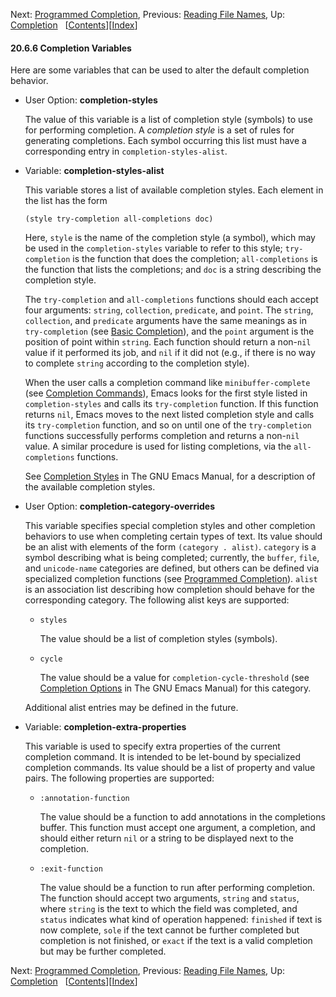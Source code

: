 <!-- This is the GNU Emacs Lisp Reference Manual
corresponding to Emacs version 27.2.

Copyright (C) 1990-1996, 1998-2021 Free Software Foundation,
Inc.

Permission is granted to copy, distribute and/or modify this document
under the terms of the GNU Free Documentation License, Version 1.3 or
any later version published by the Free Software Foundation; with the
Invariant Sections being "GNU General Public License," with the
Front-Cover Texts being "A GNU Manual," and with the Back-Cover
Texts as in (a) below.  A copy of the license is included in the
section entitled "GNU Free Documentation License."

(a) The FSF's Back-Cover Text is: "You have the freedom to copy and
modify this GNU manual.  Buying copies from the FSF supports it in
developing GNU and promoting software freedom." -->

<!-- Created by GNU Texinfo 6.7, http://www.gnu.org/software/texinfo/ -->

Next: [Programmed Completion](Programmed-Completion.html), Previous: [Reading File Names](Reading-File-Names.html), Up: [Completion](Completion.html)   \[[Contents](index.html#SEC_Contents "Table of contents")]\[[Index](Index.html "Index")]

#### 20.6.6 Completion Variables

Here are some variables that can be used to alter the default completion behavior.

*   User Option: **completion-styles**

    The value of this variable is a list of completion style (symbols) to use for performing completion. A *completion style* is a set of rules for generating completions. Each symbol occurring this list must have a corresponding entry in `completion-styles-alist`.

<!---->

*   Variable: **completion-styles-alist**

    This variable stores a list of available completion styles. Each element in the list has the form

        (style try-completion all-completions doc)

    Here, `style` is the name of the completion style (a symbol), which may be used in the `completion-styles` variable to refer to this style; `try-completion` is the function that does the completion; `all-completions` is the function that lists the completions; and `doc` is a string describing the completion style.

    The `try-completion` and `all-completions` functions should each accept four arguments: `string`, `collection`, `predicate`, and `point`. The `string`, `collection`, and `predicate` arguments have the same meanings as in `try-completion` (see [Basic Completion](Basic-Completion.html)), and the `point` argument is the position of point within `string`. Each function should return a non-`nil` value if it performed its job, and `nil` if it did not (e.g., if there is no way to complete `string` according to the completion style).

    When the user calls a completion command like `minibuffer-complete` (see [Completion Commands](Completion-Commands.html)), Emacs looks for the first style listed in `completion-styles` and calls its `try-completion` function. If this function returns `nil`, Emacs moves to the next listed completion style and calls its `try-completion` function, and so on until one of the `try-completion` functions successfully performs completion and returns a non-`nil` value. A similar procedure is used for listing completions, via the `all-completions` functions.

    See [Completion Styles](https://www.gnu.org/software/emacs/manual/html_node/emacs/Completion-Styles.html#Completion-Styles) in The GNU Emacs Manual, for a description of the available completion styles.

<!---->

*   User Option: **completion-category-overrides**

    This variable specifies special completion styles and other completion behaviors to use when completing certain types of text. Its value should be an alist with elements of the form `(category . alist)`. `category` is a symbol describing what is being completed; currently, the `buffer`, `file`, and `unicode-name` categories are defined, but others can be defined via specialized completion functions (see [Programmed Completion](Programmed-Completion.html)). `alist` is an association list describing how completion should behave for the corresponding category. The following alist keys are supported:

    *   `styles`

        The value should be a list of completion styles (symbols).

    *   `cycle`

        The value should be a value for `completion-cycle-threshold` (see [Completion Options](https://www.gnu.org/software/emacs/manual/html_node/emacs/Completion-Options.html#Completion-Options) in The GNU Emacs Manual) for this category.

    Additional alist entries may be defined in the future.

<!---->

*   Variable: **completion-extra-properties**

    This variable is used to specify extra properties of the current completion command. It is intended to be let-bound by specialized completion commands. Its value should be a list of property and value pairs. The following properties are supported:

    *   `:annotation-function`

        The value should be a function to add annotations in the completions buffer. This function must accept one argument, a completion, and should either return `nil` or a string to be displayed next to the completion.

    *   `:exit-function`

        The value should be a function to run after performing completion. The function should accept two arguments, `string` and `status`, where `string` is the text to which the field was completed, and `status` indicates what kind of operation happened: `finished` if text is now complete, `sole` if the text cannot be further completed but completion is not finished, or `exact` if the text is a valid completion but may be further completed.

Next: [Programmed Completion](Programmed-Completion.html), Previous: [Reading File Names](Reading-File-Names.html), Up: [Completion](Completion.html)   \[[Contents](index.html#SEC_Contents "Table of contents")]\[[Index](Index.html "Index")]
